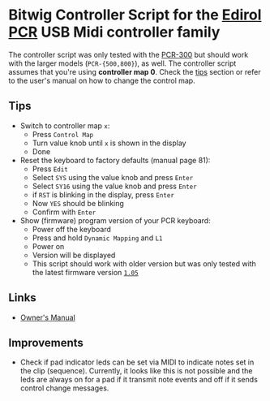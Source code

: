 # Bitwig Controller Script for the [Edirol PCR](http://www.rolandus.com/products/pcr-300/) USB Midi controller family

The controller script was only tested with the [PCR-300](http://www.rolandus.com/products/pcr-300/) but should work with the larger models (`PCR-{500,800}`), as well. The controller script assumes that you're using **controller map 0**. Check the [tips](#tips) section or refer to the user's manual on how to change the control map.

## Tips

- Switch to controller map `x`:
    - Press `Control Map`
    - Turn value knob until `x` is shown in the display
    - Done
- Reset the keyboard to factory defaults (manual page 81):
    - Press `Edit`
    - Select `SYS` using the value knob and press `Enter`
    - Select `SY16` using the value knob and press `Enter`
    - if `RST` is blinking in the display, press `Enter`
    - Now `YES` should be blinking
    - Confirm with `Enter`
- Show (firmware) program version of your PCR keyboard:
    - Power off the keyboard
    - Press and hold `Dynamic Mapping` and `L1`
    - Power on
    - Version will be displayed
    - This script should work with older version but was only tested with the latest firmware version [`1.05`](http://roland.com/support/article/?q=downloads&p=PCR-300&id=1812363)

## Links

- [Owner's Manual](http://lib.roland.co.jp/support/en/manuals/res/1810983/PCR-300_500_800_e2.pdf)

## Improvements

- Check if pad indicator leds can be set via MIDI to indicate notes set in the clip (sequence). Currently, it looks like this is not possible and the leds are always on for a pad if it transmit note events and off if it sends control change messages.

